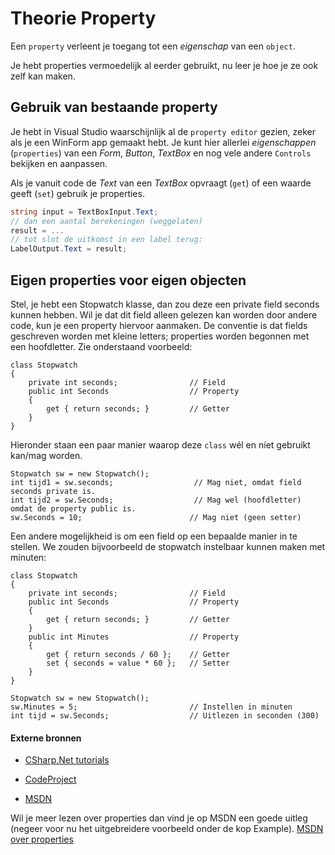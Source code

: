 # Theorie Property

Een `property` verleent je toegang tot een *eigenschap* van een `object`.

Je hebt properties vermoedelijk al eerder gebruikt, nu leer je hoe je ze ook zelf kan maken.

## Gebruik van bestaande property

Je hebt in Visual Studio waarschijnlijk al de `property editor` gezien, zeker als je een WinForm app gemaakt hebt. Je kunt hier allerlei *eigenschappen* (`properties`) van een *Form*, *Button*, *TextBox* en nog vele andere `Controls` bekijken en aanpassen.

Als je vanuit code de *Text* van een *TextBox*  opvraagt (`get`) of een waarde geeft (`set`) gebruik je properties.

```cs
string input = TextBoxInput.Text;
// dan een aantal berekeningen (weggelaten)
result = ...
// tot slot de uitkomst in een label terug:
LabelOutput.Text = result;
```

## Eigen properties voor eigen objecten

Stel, je hebt een Stopwatch klasse,
dan zou deze een private field seconds kunnen hebben.
Wil je dat dit field alleen gelezen kan worden door andere code,
kun je een property hiervoor aanmaken.
De conventie is dat fields geschreven worden met kleine letters;
properties worden begonnen met een hoofdletter.
Zie onderstaand voorbeeld:
```
class Stopwatch
{
    private int seconds;                // Field
    public int Seconds                  // Property
    {
        get { return seconds; }         // Getter
    }
}
```

Hieronder staan een paar manier waarop deze `class` wél en níet gebruikt kan/mag worden.
```
Stopwatch sw = new Stopwatch();
int tijd1 = sw.seconds;                  // Mag niet, omdat field seconds private is.
int tijd2 = sw.Seconds;                  // Mag wel (hoofdletter) omdat de property public is.
sw.Seconds = 10;                        // Mag niet (geen setter)
```

Een andere mogelijkheid is om een field op een bepaalde manier in te stellen. We zouden bijvoorbeeld de stopwatch instelbaar kunnen maken met minuten:
```
class Stopwatch
{
    private int seconds;                // Field
    public int Seconds                  // Property
    {
        get { return seconds; }         // Getter
    }
    public int Minutes                  // Property
    {
        get { return seconds / 60 };    // Getter
        set { seconds = value * 60 };   // Setter
    }
}

Stopwatch sw = new Stopwatch();
sw.Minutes = 5;                         // Instellen in minuten
int tijd = sw.Seconds;                  // Uitlezen in seconden (300)
```




#### Externe bronnen

+ [CSharp.Net tutorials](http://csharp.net-tutorials.com/classes/properties/)

+ [CodeProject](https://www.codeproject.com/Articles/1006217/Diving-into-OOP-Day-Properties-in-Csharp-A-Practic)

+ [MSDN](https://msdn.microsoft.com/en-us/library/windows/desktop/aa370889(v=vs.85).aspx)

Wil je meer lezen over properties dan vind je op MSDN een goede uitleg (negeer voor nu het uitgebreidere voorbeeld onder de kop Example).
[MSDN over properties](http://msdn.microsoft.com/en-us/library/w86s7x04.aspx)
